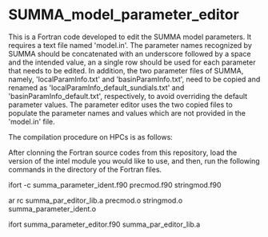 # SUMMA_model_parameter_editor
This is a Fortran code developed to edit the SUMMA model parameters. It requires a text file named 'model.in'. The parameter names recognized by SUMMA should be concatenated with an underscore followed by a space and the intended value, an a single row should be used for each parameter that needs to be edited.
In addition, the two parameter files of SUMMA, namely, 'localParamInfo.txt' and 'basinParamInfo.txt', need to be copied and renamed as 'localParamInfo_default_sundials.txt' and 'basinParamInfo_default.txt', respectively, to avoid overriding the default parameter values. The parameter editor uses the two copied files to populate the parameter names and values  which are not provided in the 'model.in' file.

The compilation procedure on HPCs is as follows:


After clonning the Fortran source codes from this repository, load the version of the intel module you would like to use, and then, run the following commands in the directory of the  Fortran files.

ifort -c summa_parameter_ident.f90 precmod.f90 stringmod.f90

ar rc summa_par_editor_lib.a precmod.o stringmod.o summa_parameter_ident.o

ifort summa_parameter_editor.f90 summa_par_editor_lib.a
